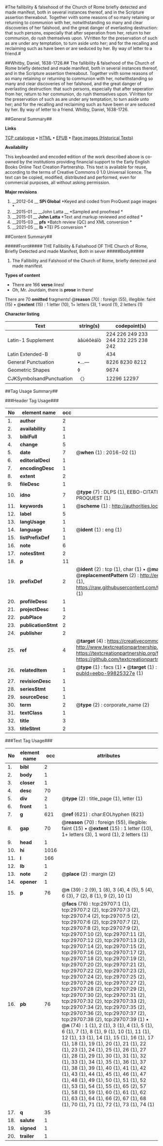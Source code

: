 #The fallibility & falsehood of the Church of Rome briefly detected and made manifest, both in several instances thereof, and in the Scripture assertion thereabout. Together vvith some reasons of so many retaining or returning to communion with her, notwithstanding so many and clear discoveries of her falshood, and the great danger of everlasting destruction: that such persons, especially that after seperation from her, return to her communion, do rush themselves upon. VVritten for the preservation of such as are under any temptation, to turn aside unto her; and for the recalling and reclaiming such as have been or are seduced by her. By way of letter to a friend.#

##Whitby, Daniel, 1638-1726.##
The fallibility & falsehood of the Church of Rome briefly detected and made manifest, both in several instances thereof, and in the Scripture assertion thereabout. Together vvith some reasons of so many retaining or returning to communion with her, notwithstanding so many and clear discoveries of her falshood, and the great danger of everlasting destruction: that such persons, especially that after seperation from her, return to her communion, do rush themselves upon. VVritten for the preservation of such as are under any temptation, to turn aside unto her; and for the recalling and reclaiming such as have been or are seduced by her. By way of letter to a friend.
Whitby, Daniel, 1638-1726.

##General Summary##

**Links**

[TCP catalogue](http://www.ota.ox.ac.uk/tcp/)  • 
[HTML](http://tei.it.ox.ac.uk/tcp/Texts-HTML/free/A65/A65705.html)  • 
[EPUB](http://tei.it.ox.ac.uk/tcp/Texts-EPUB/free/A65/A65705.epub) • 
[Page images (Historical Texts)](https://historicaltexts.jisc.ac.uk/eebo-99825327e)

**Availability**

This keyboarded and encoded edition of the work described above is co-owned by the
    institutions providing financial support to the Early English Books Online Text Creation
    Partnership. This text is available for reuse, according to the terms of  Creative Commons 0 1.0 Universal
    licence. The text can be copied, modified, distributed and performed, even for commercial
    purposes, all without asking permission.

**Major revisions**

1. __2012-04 __ __SPi Global__ *Keyed and coded from ProQuest page images *
1. __2015-01 __ __John Latta __ *Sampled and proofread *
1. __2015-01 __ __John Latta__ *Text and markup reviewed and edited *
1. __2015-03 __ __pfs__ *Batch review (QC) and XML conversion *
1. __2021-05 __ __lb__ *TEI P5 conversion *

##Content Summary##

#####Front#####
THE Fallibility & Falsehood OF THE Church of Rome, Briefly Detected and made Manifest, Both in sever
#####Body#####

1. The Fallibility and Falshood of the Church of Rome, briefly detected and made manifest.

**Types of content**

  * There are 166 **verse** lines!
  * Oh, Mr. Jourdain, there is **prose** in there!

There are 70 **omitted** fragments! 
 @__reason__ (70) : foreign (55), illegible: faint (15)  •  @__extent__ (15) : 1 letter (10), 1+ letters (3), 1 word (1), 2 letters (1)

**Character listing**


|Text|string(s)|codepoint(s)|
|---|---|---|
|Latin-1 Supplement|àâùéôèáîò|224 226 249 233 244 232 225 238 242|
|Latin Extended-B|Ʋ|434|
|General Punctuation|•…—|8226 8230 8212|
|Geometric Shapes|◊|9674|
|CJKSymbolsandPunctuation|〈〉|12296 12297|

##Tag Usage Summary##

###Header Tag Usage###

|No|element name|occ|attributes|
|---|---|---|---|
|1.|__author__|2||
|2.|__availability__|1||
|3.|__biblFull__|1||
|4.|__change__|5||
|5.|__date__|7| @__when__ (1) : 2016-02 (1)|
|6.|__editorialDecl__|1||
|7.|__encodingDesc__|1||
|8.|__extent__|2||
|9.|__fileDesc__|1||
|10.|__idno__|7| @__type__ (7) : DLPS (1), EEBO-CITATION (1), VID (1), EEBO-PROQUEST (1), STC (2), PROQUEST (1)|
|11.|__keywords__|1| @__scheme__ (1) : http://authorities.loc.gov/ (1)|
|12.|__label__|5||
|13.|__langUsage__|1||
|14.|__language__|1| @__ident__ (1) : eng (1)|
|15.|__listPrefixDef__|1||
|16.|__note__|6||
|17.|__notesStmt__|2||
|18.|__p__|11||
|19.|__prefixDef__|2| @__ident__ (2) : tcp (1), char (1)  •  @__matchPattern__ (2) : ([0-9\-]+):([0-9IVX]+) (1), (.+) (1)  •  @__replacementPattern__ (2) : http://eebo.chadwyck.com/downloadtiff?vid=$1&page=$2 (1), https://raw.githubusercontent.com/textcreationpartnership/Texts/master/tcpchars.xml#$1 (1)|
|20.|__profileDesc__|1||
|21.|__projectDesc__|1||
|22.|__pubPlace__|2||
|23.|__publicationStmt__|2||
|24.|__publisher__|2||
|25.|__ref__|4| @__target__ (4) : https://creativecommons.org/publicdomain/zero/1.0/ (1), http://www.textcreationpartnership.org/docs/. (1), https://textcreationpartnership.org/faq/#faq05 (1), https://github.com/textcreationpartnership (1)|
|26.|__relatedItem__|1| @__type__ (1) : facs (1)  •  @__target__ (1) : https://data.historicaltexts.jisc.ac.uk/view?pubId=eebo-99825327e (1)|
|27.|__revisionDesc__|1||
|28.|__seriesStmt__|1||
|29.|__sourceDesc__|1||
|30.|__term__|2| @__type__ (2) : corporate_name (2)|
|31.|__textClass__|1||
|32.|__title__|3||
|33.|__titleStmt__|2||


###Text Tag Usage###

|No|element name|occ|attributes|
|---|---|---|---|
|1.|__bibl__|2||
|2.|__body__|1||
|3.|__closer__|1||
|4.|__desc__|70||
|5.|__div__|2| @__type__ (2) : title_page (1), letter (1)|
|6.|__front__|1||
|7.|__g__|621| @__ref__ (621) : char:EOLhyphen (621)|
|8.|__gap__|70| @__reason__ (70) : foreign (55), illegible: faint (15)  •  @__extent__ (15) : 1 letter (10), 1+ letters (3), 1 word (1), 2 letters (1)|
|9.|__head__|1||
|10.|__hi__|1016||
|11.|__l__|166||
|12.|__lb__|1||
|13.|__note__|2| @__place__ (2) : margin (2)|
|14.|__opener__|1||
|15.|__p__|76| @__n__ (39) : 2 (9), 1 (8), 3 (4), 4 (5), 5 (4), 6 (3), 7 (2), 8 (1), 9 (2), 10 (1)|
|16.|__pb__|76| @__facs__ (76) : tcp:29707:1 (1), tcp:29707:2 (2), tcp:29707:3 (2), tcp:29707:4 (2), tcp:29707:5 (2), tcp:29707:6 (2), tcp:29707:7 (2), tcp:29707:8 (2), tcp:29707:9 (2), tcp:29707:10 (2), tcp:29707:11 (2), tcp:29707:12 (2), tcp:29707:13 (2), tcp:29707:14 (2), tcp:29707:15 (2), tcp:29707:16 (2), tcp:29707:17 (2), tcp:29707:18 (2), tcp:29707:19 (2), tcp:29707:20 (2), tcp:29707:21 (2), tcp:29707:22 (2), tcp:29707:23 (2), tcp:29707:24 (2), tcp:29707:25 (2), tcp:29707:26 (2), tcp:29707:27 (2), tcp:29707:28 (2), tcp:29707:29 (2), tcp:29707:30 (2), tcp:29707:31 (2), tcp:29707:32 (2), tcp:29707:33 (2), tcp:29707:34 (2), tcp:29707:35 (2), tcp:29707:36 (2), tcp:29707:37 (2), tcp:29707:38 (2), tcp:29707:39 (1)  •  @__n__ (74) : 1 (1), 2 (1), 3 (1), 4 (1), 5 (1), 6 (1), 7 (1), 8 (1), 9 (1), 10 (1), 11 (1), 12 (1), 13 (1), 14 (1), 15 (1), 16 (1), 17 (1), 18 (1), 19 (1), 20 (1), 21 (1), 22 (1), 23 (1), 24 (1), 25 (1), 26 (1), 27 (1), 28 (1), 29 (1), 30 (1), 31 (1), 32 (1), 33 (1), 34 (1), 35 (1), 36 (1), 37 (1), 38 (1), 39 (1), 40 (1), 41 (1), 42 (1), 43 (1), 44 (1), 45 (1), 46 (1), 47 (1), 48 (1), 49 (1), 50 (1), 51 (1), 52 (1), 53 (1), 54 (1), 55 (1), 65 (2), 57 (1), 58 (1), 59 (1), 60 (1), 61 (1), 62 (1), 63 (1), 64 (1), 66 (2), 67 (1), 68 (1), 70 (1), 71 (1), 72 (1), 73 (1), 74 (1)|
|17.|__q__|35||
|18.|__salute__|1||
|19.|__signed__|1||
|20.|__trailer__|1||
